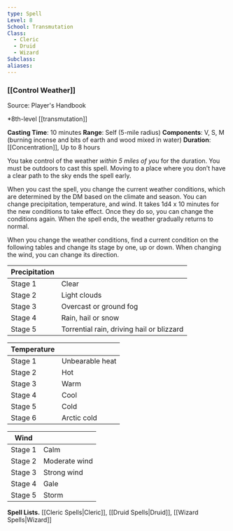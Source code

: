 ```yaml
---
type: Spell
Level: 8
School: Transmutation
Class:
  - Cleric
  - Druid
  - Wizard
Subclass:
aliases:
---
```

### [[Control Weather]]

Source: Player's Handbook

*8th-level [[transmutation]]

**Casting Time**: 10 minutes
**Range**: Self (5-mile radius)
**Components**: V, S, M (burning incense and bits of earth and wood mixed in water)
**Duration**: [[Concentration]], Up to 8 hours

You take control of the weather *within 5 miles of you* for the duration. You must be outdoors to cast this spell. Moving to a place where you don’t have a clear path to the sky ends the spell early.

When you cast the spell, you change the current weather conditions, which are determined by the DM based on the climate and season. You can change precipitation, temperature, and wind. It takes 1d4 x 10 minutes for the new conditions to take effect. Once they do so, you can change the conditions again. When the spell ends, the weather gradually returns to normal.

When you change the weather conditions, find a current condition on the following tables and change its stage by one, up or down. When changing the wind, you can change its direction.  

| Precipitation |                                           |
| ------------- | ----------------------------------------- |
| Stage 1       | Clear                                     |
| Stage 2       | Light clouds                              |
| Stage 3       | Overcast or ground fog                    |
| Stage 4       | Rain, hail or snow                        |
| Stage 5       | Torrential rain, driving hail or blizzard |

| Temperature |                 |
| ----------- | --------------- |
| Stage 1     | Unbearable heat |
| Stage 2     | Hot             |
| Stage 3     | Warm            |
| Stage 4     | Cool            |
| Stage 5     | Cold            |
| Stage 6     | Arctic cold     |

|Wind|   |
|---|---|
|Stage 1|Calm|
|Stage 2|Moderate wind|
|Stage 3|Strong wind|
|Stage 4|Gale|
|Stage 5|Storm|

**Spell Lists.** [[Cleric Spells|Cleric]], [[Druid Spells|Druid]], [[Wizard Spells|Wizard]] 